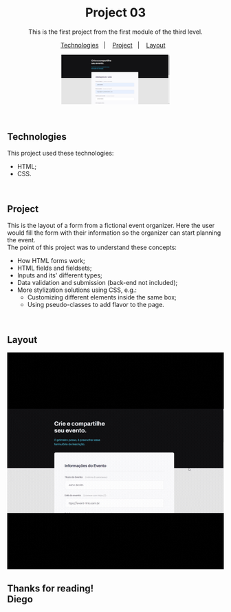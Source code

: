 <h1 align = center> Project 03</h1>

<p align = center> This is the first project from the first module of the third level. </p>

<p align = center>
	<a href="#technologies">Technologies</a>&nbsp;&nbsp;&nbsp;|&nbsp;&nbsp;&nbsp;
  <a href="#project">Project</a>&nbsp;&nbsp;&nbsp;|&nbsp;&nbsp;&nbsp;
  <a href="#layout">Layout</a>&nbsp;&nbsp;&nbsp;
</p>

<p align="center">
  <img alt="form" src="./github/project.png" width="50%">
</p>

<br/>

## Technologies

This project used these technologies:

- HTML;
- CSS.

<br/>

## Project

This is the layout of a form from a fictional event organizer. Here the user would fill the form with their information so the organizer can start planning the event. <br/>
The point of this project was to understand these concepts:

- How HTML forms work;
- HTML fields and fieldsets;
- Inputs and its' different types;
- Data validation and submission (back-end not included);
- More stylization solutions using CSS, e.g.:
	- Customizing different elements inside the same box;
	- Using pseudo-classes to add flavor to the page.

<br/>

## Layout

<img alt="form-layout" src="./github/layout.gif">
<br/>

## Thanks for reading! <br/>Diego